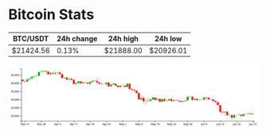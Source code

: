 # Bitcoin Stats

BTC/USDT|24h change|24h high|24h low|
|---|---|---|---|
|$21424.56|0.13%|$21888.00|$20926.01|

<img src="./chart.svg">
